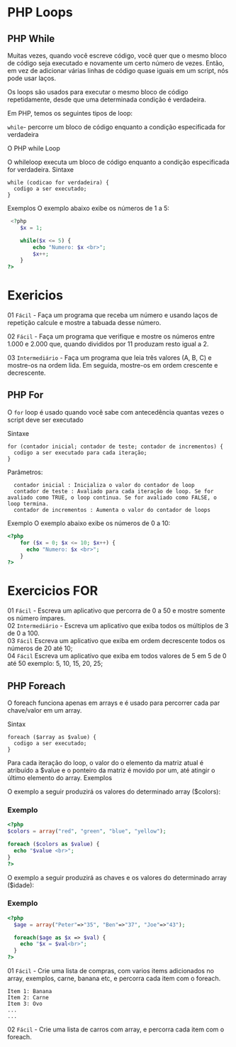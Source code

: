 # PHP Loops 

## PHP While

Muitas vezes, quando você escreve código, você quer que o mesmo bloco de código seja executado e novamente um certo número de vezes. Então, em vez de adicionar várias linhas de código quase iguais em um script, nós pode usar laços.

Os loops são usados ​​para executar o mesmo bloco de código repetidamente, desde que uma determinada condição é verdadeira.

Em PHP, temos os seguintes tipos de loop:

```while```- percorre um bloco de código enquanto a condição especificada for verdadeira </br>


O PHP while Loop

O whileloop executa um bloco de código enquanto a condição especificada for verdadeira.
Sintaxe
```
while (codicao for verdadeira) {
  codigo a ser executado;
}
```
Exemplos
O exemplo abaixo exibe os números de 1 a 5:
```php
 <?php
    $x = 1;

    while($x <= 5) {
        echo "Numero: $x <br>";
        $x++;
    }
?> 
```



# Exericios
01 ```Fácil``` - Faça um programa que receba um número e usando laços de repetição calcule e mostre a tabuada desse número.

02 ```Fácil``` - Faça um programa que verifique e mostre os números entre 1.000 e 2.000 que, quando divididos por 11 produzam resto igual a 2.

03 ```Intermediário``` - Faça um programa que leia três valores (A, B, C) e mostre-os na ordem lida.  Em seguida, mostre-os em ordem crescente e decrescente.

## PHP For

O ```for``` loop é usado quando você sabe com antecedência quantas vezes o script deve ser executado


Sintaxe
```
for (contador inicial; contador de teste; contador de incrementos) {
  codigo a ser executado para cada iteração;
}
```

Parâmetros:
```
  contador inicial : Inicializa o valor do contador de loop
  contador de teste : Avaliado para cada iteração de loop. Se for avaliado como TRUE, o loop continua. Se for avaliado como FALSE, o loop termina.
  contador de incrementos : Aumenta o valor do contador de loops
```

Exemplo
O exemplo abaixo exibe os números de 0 a 10:
```php
<?php
    for ($x = 0; $x <= 10; $x++) {
      echo "Numero: $x <br>";
    }
?>
```

# Exercicios FOR
01 ```Fácil``` - Escreva um aplicativo que percorra de 0 a 50 e mostre somente os número ímpares.</br>
02 ```Intermediário``` - Escreva um aplicativo que exiba todos os múltiplos de 3 de 0 a 100.</br>
03 ```Fácil``` Escreva um aplicativo que exiba em ordem decrescente todos os números de 20 até 10;</br>
04 ```Fácil``` Escreva um aplicativo que exiba em todos valores de 5 em 5 de 0 até 50 exemplo: 5, 10, 15, 20, 25;</br>

## PHP Foreach

O foreach funciona apenas em arrays e é usado para percorrer cada par chave/valor em um array.

Sintax
```
foreach ($array as $value) {
  codigo a ser executado;
}
```

Para cada iteração do loop, o valor do o elemento da matriz atual é atribuído a $value e o ponteiro da matriz é movido por um, até atingir o último elemento do array.
Exemplos

O exemplo a seguir produzirá os valores do determinado array ($colors):
### Exemplo
```php
<?php
$colors = array("red", "green", "blue", "yellow");

foreach ($colors as $value) {
  echo "$value <br>";
}
?>
```

O exemplo a seguir produzirá as chaves e os valores do determinado array ($idade):
### Exemplo
```php
<?php
  $age = array("Peter"=>"35", "Ben"=>"37", "Joe"=>"43");

  foreach($age as $x => $val) {
    echo "$x = $val<br>";
  }
?>
```


01 ```Fácil``` - Crie uma lista de compras, com varios items adicionados no array, exemplos, carne, banana etc, e percorra cada item com o foreach.</br>
```
Item 1: Banana
Item 2: Carne
Item 3: Ovo
...
...
```

02 ```Fácil``` - Crie uma lista de carros com array, e percorra cada item com o foreach.</br>